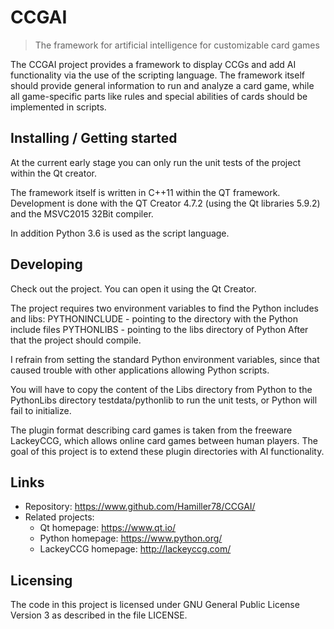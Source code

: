 # CCGAI
> The framework for artificial intelligence for customizable card games

The CCGAI project provides a framework to display CCGs and add AI functionality
via the use of the scripting language. The framework itself should
provide general information to run and analyze a card game, while all
game-specific parts like rules and special abilities of cards should be
implemented in scripts.

## Installing / Getting started

At the current early stage you can only run the unit tests of the project within the
Qt creator.

The framework itself is written in C++11 within the QT framework. Development
is done with the QT Creator 4.7.2 (using the Qt libraries 5.9.2) and the 
MSVC2015 32Bit compiler.

In addition Python 3.6 is used as the script language.

## Developing

Check out the project. You can open it using the Qt Creator.

The project requires two environment variables to find the Python includes and libs:
PYTHONINCLUDE - pointing to the directory with the Python include files
PYTHONLIBS - pointing to the libs directory of Python
After that the project should compile.

I refrain from setting the standard Python environment variables, since that
caused trouble with other applications allowing Python scripts.

You will have to copy the content of the Libs directory from Python to the
PythonLibs directory testdata/pythonlib to run the unit tests, or Python will fail
to initialize.

The plugin format describing card games is taken from the freeware LackeyCCG, which
allows online card games between human players.
The goal of this project is to extend these plugin directories with AI functionality.

## Links

- Repository: https://www.github.com/Hamiller78/CCGAI/
- Related projects:
  - Qt homepage: https://www.qt.io/
  - Python homepage: https://www.python.org/
  - LackeyCCG  homepage: http://lackeyccg.com/


## Licensing

The code in this project is licensed under GNU General Public License Version 3
as described in the file LICENSE.
